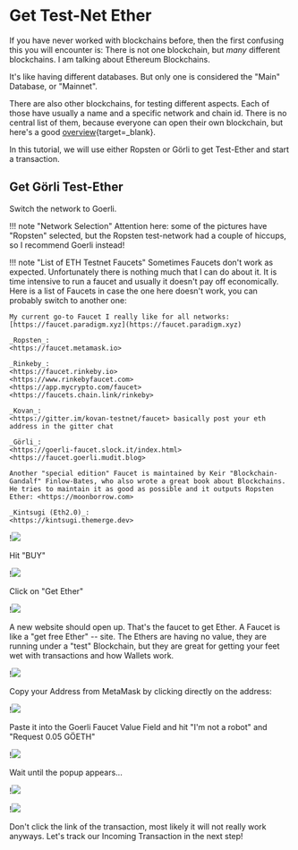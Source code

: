 # Get Test-Net Ether

If you have never worked with blockchains before, then the first confusing this you will encounter is: There is not one blockchain, but _many_ different blockchains. I am talking about Ethereum Blockchains.

It's like having different databases. But only one is considered the "Main" Database, or "Mainnet". 

There are also other blockchains, for testing different aspects. Each of those have usually a name and a specific network and chain id. There is no central list of them, because everyone can open their own blockchain, but here's a good [overview](https://ethereum.stackexchange.com/questions/17051/how-to-select-a-network-id-or-is-there-a-list-of-network-ids/17101#17101){target=_blank}.

In this tutorial, we will use either Ropsten or Görli to get Test-Ether and start a transaction.

## Get Görli Test-Ether

Switch the network to Goerli. 

!!! note "Network Selection"
    Attention here: some of the pictures have "Ropsten" selected, but the Ropsten test-network had a couple of hiccups, so I recommend Goerli instead!

!!! note "List of ETH Testnet Faucets"
    Sometimes Faucets don't work as expected. Unfortunately there is nothing much that I can do about it. It is time intensive to run a faucet and usually it doesn't pay off economically. Here is a list of Faucets in case the one here doesn't work, you can probably switch to another one:

    My current go-to Faucet I really like for all networks:
    [https://faucet.paradigm.xyz](https://faucet.paradigm.xyz)

    _Ropsten_:
    <https://faucet.metamask.io>

    _Rinkeby_:
    <https://faucet.rinkeby.io>
    <https://www.rinkebyfaucet.com>
    <https://app.mycrypto.com/faucet>
    <https://faucets.chain.link/rinkeby>

    _Kovan_:
    <https://gitter.im/kovan-testnet/faucet> basically post your eth address in the gitter chat

    _Görli_:
    <https://goerli-faucet.slock.it/index.html>
    <https://faucet.goerli.mudit.blog>
    
    Another "special edition" Faucet is maintained by Keir "Blockchain-Gandalf" Finlow-Bates, who also wrote a great book about Blockchains. He tries to maintain it as good as possible and it outputs Ropsten Ether: <https://moonborrow.com>

    _Kintsugi (Eth2.0)_:
    <https://kintsugi.themerge.dev>

!![](images/2021-01-18-21-29-35.png)

Hit "BUY"

!![](images/2021-01-18-21-29-50.png)

Click on "Get Ether"

!![](images/media/image11.png)

A new website should open up. That's the faucet to get Ether. A Faucet
is like a "get free Ether" -- site. The Ethers are having no value, they
are running under a "test" Blockchain, but they are great for getting
your feet wet with transactions and how Wallets work.

!![](images/media/image12.png)

Copy your Address from MetaMask by clicking directly on the address:

!![](images/media/image13.png)

Paste it into the Goerli Faucet Value Field and hit "I'm not a robot"
and "Request 0.05 GÖETH"

!![](images/media/image14.png)

Wait until the popup appears...

!![](images/media/image15.png)

!![](images/media/image16.png)

Don't click the link of the transaction, most likely it will not really work anyways. Let's track our Incoming Transaction in the next step!



